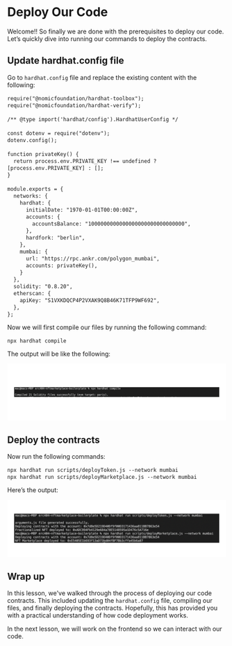 # Deploy Our Code

Welcome!! So finally we are done with the prerequisites to deploy our code. Let’s quickly dive into running our commands to deploy the contracts.

## Update hardhat.config file

Go to `hardhat.config` file and replace the existing content with the following:

```
require("@nomicfoundation/hardhat-toolbox");
require("@nomicfoundation/hardhat-verify");

/** @type import('hardhat/config').HardhatUserConfig */

const dotenv = require("dotenv");
dotenv.config();

function privateKey() {
  return process.env.PRIVATE_KEY !== undefined ? [process.env.PRIVATE_KEY] : [];
}

module.exports = {
  networks: {
    hardhat: {
      initialDate: "1970-01-01T00:00:00Z",
      accounts: {
        accountsBalance: "1000000000000000000000000000000",
      },
      hardfork: "berlin",
    },
    mumbai: {
      url: "https://rpc.ankr.com/polygon_mumbai",
      accounts: privateKey(),
    }
  },
  solidity: "0.8.20",
  etherscan: {
    apiKey: "S1VXKDQCP4P2VXAK9Q8B46K71TFP9WF692",
  },
};
```

Now we will first compile our files by running the following command:

```
npx hardhat compile
```

The output will be like the following:

![Frame 3560381.jpg](https://github.com/0xmetaschool/Learning-Projects/blob/main/assests_for_all/assests_for_erc404/4%20Deploy%20the%20MarketPlace/Deploy%20Our%20Code/Frame_3560381.jpg?raw=true)

## Deploy the contracts

Now run the following commands:

```
npx hardhat run scripts/deployToken.js --network mumbai
npx hardhat run scripts/deployMarketplace.js --network mumbai
```

Here’s the output:

![Frame 3560381 (1).jpg](https://github.com/0xmetaschool/Learning-Projects/blob/main/assests_for_all/assests_for_erc404/4%20Deploy%20the%20MarketPlace/Deploy%20Our%20Code/Frame_3560381_(1).jpg?raw=true)

## Wrap up

In this lesson, we've walked through the process of deploying our code contracts. This included updating the `hardhat.config` file, compiling our files, and finally deploying the contracts. Hopefully, this has provided you with a practical understanding of how code deployment works. 

In the next lesson, we will work on the frontend so we can interact with our code.
